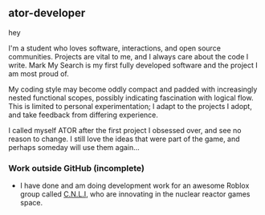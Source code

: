 ## ator-developer

hey

I'm a student who loves software, interactions, and open source communities. Projects are vital to me, and I always care about the code I write. Mark My Search is my first fully developed software and the project I am most proud of.

My coding style may become oddly compact and padded with increasingly nested functional scopes, possibly indicating fascination with logical flow. This is limited to personal experimentation; I adapt to the projects I adopt, and take feedback from differing experience.

I called myself ATOR after the first project I obsessed over, and see no reason to change. I still love the ideas that were part of the game, and perhaps someday will use them again…

### Work outside GitHub (incomplete)

- I have done and am doing development work for an awesome Roblox group called [C.N.L.I](https://www.roblox.com/groups/5839988), who are innovating in the nuclear reactor games space.

<!--
**ator-dev/ator-dev** is a ✨ _special_ ✨ repository because its `README.md` (this file) appears on your GitHub profile.

Here are some ideas to get you started:

- 🔭 I’m currently working on ...
- 🌱 I’m currently learning ...
- 👯 I’m looking to collaborate on ...
- 🤔 I’m looking for help with ...
- 💬 Ask me about ...
- 📫 How to reach me: ...
- 😄 Pronouns: ...
- ⚡ Fun fact: ...
-->
